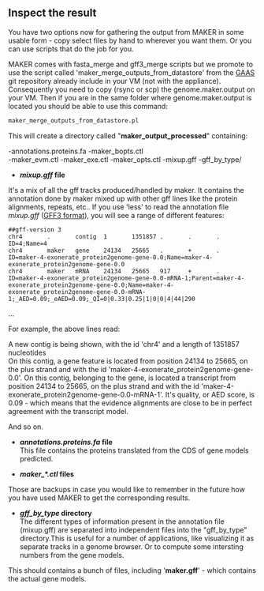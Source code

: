 ## Inspect the result

You have two options now for gathering the output from MAKER in some usable form - copy select files by hand to wherever you want them. Or you can use scripts that do the job for you.

MAKER comes with fasta_merge and gff3_merge scripts but we promote to use the script called 'maker\_merge\_outputs\_from\_datastore' from the [GAAS](https://github.com/NBISweden/GAAS) git repository already include in your VM (not with the appliance). Consequently you need to copy (rsync or scp) the genome.maker.output on your VM. Then if you are in the same folder where genome.maker.output is located you should be able to use this command:
```bash
maker_merge_outputs_from_datastore.pl 
```
This will create a directory called "**maker_output_processed**" containing:

\-annotations.proteins.fa 
\-maker_bopts.ctl  
\-maker_evm.ctl
\-maker_exe.ctl
\-maker_opts.ctl
\-mixup.gff
\-gff_by_type/  

 - ***mixup.gff* file**  

It's a mix of all the gff tracks produced/handled by maker. It contains the annotation done by maker mixed up with other gff lines like the protein alignments, repeats, etc..
If you use 'less' to read the annotation file *mixup.gff* ([GFF3 format](http://www.sequenceontology.org/gff3.shtml)), you will see a range of different features:
```
##gff-version 3  
chr4       .       contig  1       1351857 .       .       .       ID=4;Name=4
chr4       maker   gene    24134   25665   .       +       .       ID=maker-4-exonerate_protein2genome-gene-0.0;Name=maker-4-exonerate_protein2genome-gene-0.0
chr4       maker   mRNA    24134   25665   917     +       .       ID=maker-4-exonerate_protein2genome-gene-0.0-mRNA-1;Parent=maker-4-exonerate_protein2genome-gene-0.0;Name=maker-4-exonerate_protein2genome-gene-0.0-mRNA-1;_AED=0.09;_eAED=0.09;_QI=0|0.33|0.25|1|0|0|4|44|290
```
...

For example, the above lines read:

A new contig is being shown, with the id 'chr4' and a length of 1351857 nucleotides  
On this contig, a gene feature is located from position 24134 to 25665, on the plus strand and with the id 'maker-4-exonerate\_protein2genome-gene-0.0'. 
On this contig, belonging to the gene, is located a transcript from position 24134 to 25665, on the plus strand and with the id 'maker-4-exonerate\_protein2genome-gene-0.0-mRNA-1'. It's quality, or AED score, is 0.09 - which means that the evidence alignments are close to be in perfect agreement with the transcript model.

And so on.

 - ***annotations.proteins.fa* file**  
This file contains the proteins translated from the CDS of gene models predicted.

 - ***maker_\*.ctl* files**

 Those are backups in case you would like to remember in the future how you have used MAKER to get the corresponding results.

 - ***gff_by_type* directory**  
The different types of information present in the annotation file (mixup.gff) are separated into independent files into the "gff_by_type" directory.This is useful for a number of applications, like visualizing it as separate tracks in a genome browser. Or to compute some intersting numbers from the gene models.

This should contains a bunch of files, including '**maker.gff**' - which contains the actual gene models.